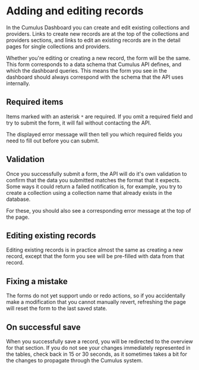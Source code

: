# Adding and editing records

In the Cumulus Dashboard you can create and edit existing collections and providers. Links to create new records are at the top of the collections and providers sections, and links to edit an existing records are in the detail pages for single collections and providers.

Whether you're editing or creating a new record, the form will be the same. This form corresponds to a data schema that Cumulus API defines, and which the dashboard queries. This means the form you see in the dashboard should always correspond with the schema that the API uses internally.

## Required items

Items marked with an asterisk `*` are required. If you omit a required field and try to submit the form, it will fail without contacting the API.

The displayed error message will then tell you which required fields you need to fill out before you can submit.

## Validation

Once you successfully submit a form, the API will do it's own validation to confirm that the data you submitted matches the format that it expects. Some ways it could return a failed notification is, for example, you try to create a collection using a collection name that already exists in the database.

For these, you should also see a corresponding error message at the top of the page.

## Editing existing records

Editing existing records is in practice almost the same as creating a new record, except that the form you see will be pre-filled with data from that record.

## Fixing a mistake

The forms do not yet support undo or redo actions, so if you accidentally make a modification that you cannot manually revert, refreshing the page will reset the form to the last saved state.

## On successful save

When you successfully save a record, you will be redirected to the overview for that section. If you do not see your changes immediately represented in the tables, check back in 15 or 30 seconds, as it sometimes takes a bit for the changes to propagate through the Cumulus system.
